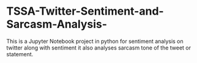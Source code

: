 # TSSA-Twitter-Sentiment-and-Sarcasm-Analysis-
This is a Jupyter Notebook project in python for sentiment analysis on twitter along with sentiment it also analyses sarcasm tone of the tweet or statement.
